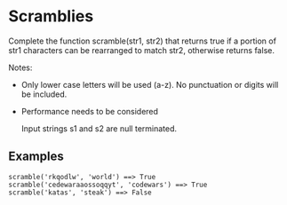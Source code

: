 # Scramblies

Complete the function scramble(str1, str2) that returns true if a portion of str1 characters can be rearranged to match str2, otherwise returns false.

Notes:

- Only lower case letters will be used (a-z). No punctuation or digits will be included.
- Performance needs to be considered

    
    Input strings s1 and s2 are null terminated.

## Examples
    scramble('rkqodlw', 'world') ==> True
    scramble('cedewaraaossoqqyt', 'codewars') ==> True
    scramble('katas', 'steak') ==> False